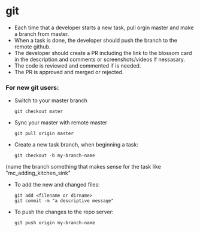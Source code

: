 # git
* Each time that a developer starts a new task, pull orgin master and make a branch from master.
* When a task is done, the developer should push the branch to the remote github.
* The developer should create a PR including the link to the blossom card in the description and comments or screenshots/videos if nessasary.
* The code is reviewed and commented if is needed.
* The PR is approved and merged or rejected.

### For new git users:
* Switch to your master branch

      git checkout mater
      
* Sync your master with remote master

      git pull origin master
      
* Create a new task branch, when beginning a task:

      git checkout -b my-branch-name

(name the branch something that makes sense for the task like "mc_adding_kitchen_sink"

* To add the new and changed files:

      git add <filename or dirname>
      git commit -m "a descriptive message"

* To push the changes to the repo server:

      git push origin my-branch-name
